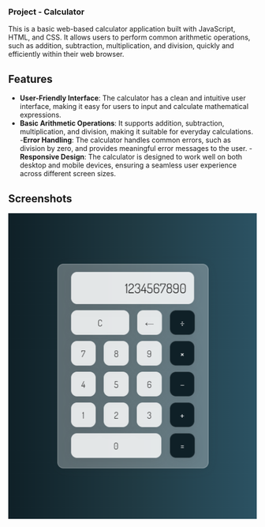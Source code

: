 ### Project - Calculator

This is a basic web-based calculator application built with JavaScript, HTML, and CSS. It allows users to perform common arithmetic operations, such as addition, subtraction, multiplication, and division, quickly and efficiently within their web browser.

## Features

- **User-Friendly Interface**: The calculator has a clean and intuitive user interface, making it easy for users to input and calculate mathematical expressions.
- **Basic Arithmetic Operations**: It supports addition, subtraction, multiplication, and division, making it suitable for everyday calculations.
-**Error Handling**: The calculator handles common errors, such as division by zero, and provides meaningful error messages to the user.
-**Responsive Design**: The calculator is designed to work well on both desktop and mobile devices, ensuring a seamless user experience across different screen sizes.

## Screenshots

![Project Screenshot](screenshot.png)
